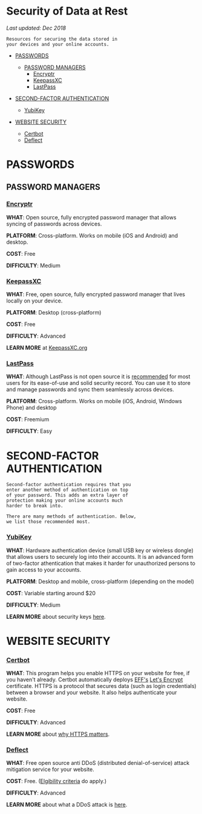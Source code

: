 # Security of Data at Rest

*Last updated: Dec 2018*

    Resources for securing the data stored in 
    your devices and your online accounts.


* [PASSWORDS](#passwords)
  * [PASSWORD MANAGERS](#password-managers)
    * [Encryptr](#encryptr)
    * [KeepassXC](#keepassxc)
    * [LastPass](#lastpass)
    
 * [SECOND-FACTOR AUTHENTICATION](#second-factor-authentication)
   * [YubiKey](#yubikey)


* [WEBSITE SECURITY](#website-security)
   * [Certbot](#certbot)
   * [Deflect](#deflect)

# PASSWORDS

## PASSWORD MANAGERS


### **[Encryptr](https://spideroak.com/encryptr/)** 

**WHAT**: Open source, fully encrypted password manager that allows syncing of passwords across devices.

**PLATFORM**: Cross-platform. Works on mobile (iOS and Android) and desktop.

**COST**: Free

**DIFFICULTY**: Medium



### **[KeepassXC](https://keepassxc.org/)** 

**WHAT**: Free, open source, fully encrypted password manager that lives locally on your device.

**PLATFORM**: Desktop (cross-platform)

**COST**: Free

**DIFFICULTY**: Advanced

**LEARN MORE** at [KeepassXC.org](https://keepassxc.org/project/)



### **[LastPass](https://lastpass.com/)**

**WHAT**: Although LastPass is not open source it is [recommended](https://securityplanner.org/#/tool/password-manager) for most users for its ease-of-use and solid security record. You can use it to store and manage passwords and sync them seamlessly across devices.

**PLATFORM**: Cross-platform. Works on mobile (iOS, Android, Windows Phone) and desktop

**COST**: Freemium

**DIFFICULTY**: Easy


# SECOND-FACTOR AUTHENTICATION

    Second-factor authentication requires that you 
    enter another method of authentication on top
    of your password. This adds an extra layer of 
    protection making your online accounts much 
    harder to break into. 
    
    There are many methods of authentication. Below,
    we list those recommended most.

### **[YubiKey](https://www.yubico.com/)**

**WHAT**: Hardware authentication device (small USB key or wireless dongle) that allows users to securely log into their accounts. It is an advanced form of  two-factor athentication that makes it harder for unauthorized persons to gain access to your accounts.

**PLATFORM**: Desktop and mobile, cross-platform (depending on the model)

**COST**: Variable starting around $20

**DIFFICULTY**: Medium

**LEARN MORE** about security keys [here](https://www.yubico.com/solutions/fido-u2f/).


# WEBSITE SECURITY

### **[Certbot](https://certbot.eff.org/)**

**WHAT**: This program helps you enable HTTPS on your website for free, if you haven't already. Certbot automatically deploys [EFF's](https://www.eff.org/) [Let's Encrypt](https://letsencrypt.org/) certificate. HTTPS is a protocol that secures data (such as login credentials) between a browser and your website. It also helps authenticate your website.

**COST**: Free

**DIFFICULTY**: Advanced

**LEARN MORE** about [why HTTPS matters](https://developers.google.com/web/fundamentals/security/encrypt-in-transit/why-https).


### **[Deflect](https://deflect.ca/)**

**WHAT**: Free open source anti DDoS (distributed denial-of-service) attack  mitigation service for your website.

**COST**: Free. ([Elgibility criteria](https://docs.deflect.ca/en/latest/eligibility.html) do apply.)

**DIFFICULTY**: Advanced

**LEARN MORE** about what a DDoS attack is [here](https://www.youtube.com/watch?v=rg-EhNFnwS0).
